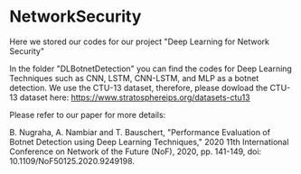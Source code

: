 # NetworkSecurity

Here we stored our codes for our project "Deep Learning for Network Security"

In the folder "DLBotnetDetection" you can find the codes for Deep Learning Techniques such as CNN, LSTM, CNN-LSTM, and MLP as a botnet detection. We use the CTU-13 dataset, therefore, please dowload the CTU-13 dataset here: https://www.stratosphereips.org/datasets-ctu13

Please refer to our paper for more details:

B. Nugraha, A. Nambiar and T. Bauschert, "Performance Evaluation of Botnet Detection using Deep Learning Techniques," 2020 11th International Conference on Network of the Future (NoF), 2020, pp. 141-149, doi: 10.1109/NoF50125.2020.9249198.
